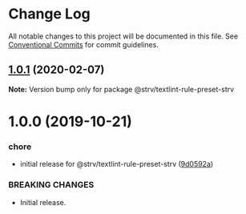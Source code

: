 # Change Log

All notable changes to this project will be documented in this file.
See [Conventional Commits](https://conventionalcommits.org) for commit guidelines.

## [1.0.1](https://github.com/strvcom/code-quality-tools/compare/@strv/textlint-rule-preset-strv@1.0.0...@strv/textlint-rule-preset-strv@1.0.1) (2020-02-07)

**Note:** Version bump only for package @strv/textlint-rule-preset-strv





# 1.0.0 (2019-10-21)


### chore

* initial release for @strv/textlint-rule-preset-strv ([9d0592a](https://github.com/strvcom/code-quality-tools/commit/9d0592a))


### BREAKING CHANGES

* Initial release.
